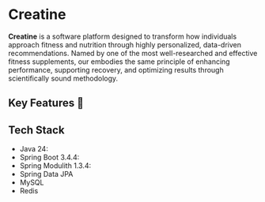 # Creatine

**Creatine** is a software platform designed to transform how individuals approach fitness and nutrition through highly
personalized, data-driven recommendations. Named by one of the most well-researched and effective fitness supplements,
our embodies the same principle of enhancing performance, supporting recovery, and optimizing results through
scientifically sound methodology.

## Key Features 🌟

## Tech Stack

- Java 24:
- Spring Boot 3.4.4:
- Spring Modulith 1.3.4:
- Spring Data JPA
- MySQL
- Redis
